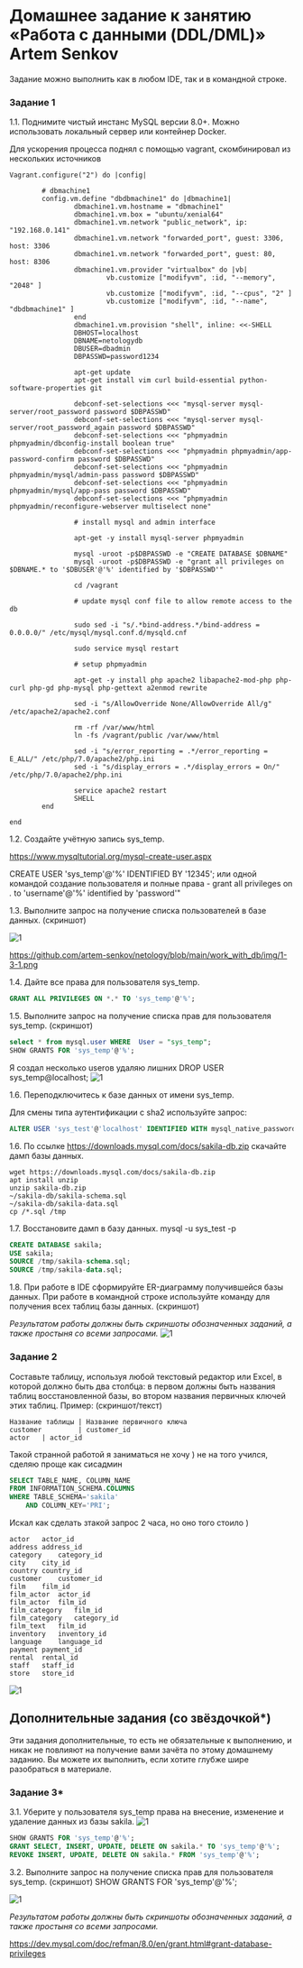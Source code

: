 # Домашнее задание к занятию «Работа с данными (DDL/DML)» Artem Senkov

Задание можно выполнить как в любом IDE, так и в командной строке.

### Задание 1
1.1. Поднимите чистый инстанс MySQL версии 8.0+. Можно использовать локальный сервер или контейнер Docker.

Для ускорения процесса поднял с помощью vagrant, скомбинировал из нескольких источников
```
Vagrant.configure("2") do |config|

        # dbmachine1
        config.vm.define "dbdbmachine1" do |dbmachine1|
                dbmachine1.vm.hostname = "dbmachine1"
                dbmachine1.vm.box = "ubuntu/xenial64"
                dbmachine1.vm.network "public_network", ip: "192.168.0.141"
				dbmachine1.vm.network "forwarded_port", guest: 3306, host: 3306
				dbmachine1.vm.network "forwarded_port", guest: 80, host: 8306
                dbmachine1.vm.provider "virtualbox" do |vb|
                        vb.customize ["modifyvm", :id, "--memory", "2048" ]
                        vb.customize ["modifyvm", :id, "--cpus", "2" ]
                        vb.customize ["modifyvm", :id, "--name", "dbdbmachine1" ]
                end
                dbmachine1.vm.provision "shell", inline: <<-SHELL
                DBHOST=localhost
                DBNAME=netologydb
                DBUSER=dbadmin
                DBPASSWD=password1234

                apt-get update
                apt-get install vim curl build-essential python-software-properties git

                debconf-set-selections <<< "mysql-server mysql-server/root_password password $DBPASSWD"
                debconf-set-selections <<< "mysql-server mysql-server/root_password_again password $DBPASSWD"
                debconf-set-selections <<< "phpmyadmin phpmyadmin/dbconfig-install boolean true"
                debconf-set-selections <<< "phpmyadmin phpmyadmin/app-password-confirm password $DBPASSWD"
                debconf-set-selections <<< "phpmyadmin phpmyadmin/mysql/admin-pass password $DBPASSWD"
                debconf-set-selections <<< "phpmyadmin phpmyadmin/mysql/app-pass password $DBPASSWD"
                debconf-set-selections <<< "phpmyadmin phpmyadmin/reconfigure-webserver multiselect none"

                # install mysql and admin interface

                apt-get -y install mysql-server phpmyadmin

                mysql -uroot -p$DBPASSWD -e "CREATE DATABASE $DBNAME"
                mysql -uroot -p$DBPASSWD -e "grant all privileges on $DBNAME.* to '$DBUSER'@'%' identified by '$DBPASSWD'"

                cd /vagrant

                # update mysql conf file to allow remote access to the db

                sudo sed -i "s/.*bind-address.*/bind-address = 0.0.0.0/" /etc/mysql/mysql.conf.d/mysqld.cnf

                sudo service mysql restart

                # setup phpmyadmin

                apt-get -y install php apache2 libapache2-mod-php php-curl php-gd php-mysql php-gettext a2enmod rewrite

                sed -i "s/AllowOverride None/AllowOverride All/g" /etc/apache2/apache2.conf

                rm -rf /var/www/html
                ln -fs /vagrant/public /var/www/html

                sed -i "s/error_reporting = .*/error_reporting = E_ALL/" /etc/php/7.0/apache2/php.ini
                sed -i "s/display_errors = .*/display_errors = On/" /etc/php/7.0/apache2/php.ini

                service apache2 restart 
                SHELL
        end

end
```

1.2. Создайте учётную запись sys_temp. 

https://www.mysqltutorial.org/mysql-create-user.aspx

CREATE USER 'sys_temp'@'%' IDENTIFIED BY '12345';
или одной командой создание пользователя и полные права - 
grant all privileges on *.* to 'username'@'%' identified by 'password'"

1.3. Выполните запрос на получение списка пользователей в базе данных. (скриншот)

![1](https://github.com/artem-senkov/netology/blob/main/work_with_db/img/1-3-1.png)

https://github.com/artem-senkov/netology/blob/main/work_with_db/img/1-3-1.png

1.4. Дайте все права для пользователя sys_temp. 

```sql
GRANT ALL PRIVILEGES ON *.* TO 'sys_temp'@'%';
```

1.5. Выполните запрос на получение списка прав для пользователя sys_temp. (скриншот)

```sql
select * from mysql.user WHERE  User = "sys_temp";
SHOW GRANTS FOR 'sys_temp'@'%';
```
Я создал несколько userов
удаляю лишних
DROP USER sys_temp@localhost;
![1](https://github.com/artem-senkov/netology/blob/main/work_with_db/img/1-5-1.png)

1.6. Переподключитесь к базе данных от имени sys_temp.

Для смены типа аутентификации с sha2 используйте запрос: 
```sql
ALTER USER 'sys_test'@'localhost' IDENTIFIED WITH mysql_native_password BY 'password';
```
1.6. По ссылке https://downloads.mysql.com/docs/sakila-db.zip скачайте дамп базы данных.

```
wget https://downloads.mysql.com/docs/sakila-db.zip
apt install unzip
unzip sakila-db.zip
~/sakila-db/sakila-schema.sql
~/sakila-db/sakila-data.sql
cp /*.sql /tmp
```

1.7. Восстановите дамп в базу данных.
mysql -u sys_test -p

```sql
CREATE DATABASE sakila;
USE sakila;
SOURCE /tmp/sakila-schema.sql;
SOURCE /tmp/sakila-data.sql;
```

1.8. При работе в IDE сформируйте ER-диаграмму получившейся базы данных. При работе в командной строке используйте команду для получения всех таблиц базы данных. (скриншот)

*Результатом работы должны быть скриншоты обозначенных заданий, а также простыня со всеми запросами.*
![1](https://github.com/artem-senkov/netology/blob/main/work_with_db/img/1-8-1.png)

### Задание 2
Составьте таблицу, используя любой текстовый редактор или Excel, в которой должно быть два столбца: в первом должны быть названия таблиц восстановленной базы, во втором названия первичных ключей этих таблиц. Пример: (скриншот/текст)
```
Название таблицы | Название первичного ключа
customer         | customer_id
actor	| actor_id

```
Такой странной работой я заниматься не хочу ) не на того учился, сделяю проще как сисадмин

```sql
SELECT TABLE_NAME, COLUMN_NAME 
FROM INFORMATION_SCHEMA.COLUMNS
WHERE TABLE_SCHEMA='sakila'
	AND COLUMN_KEY='PRI';
```

 Искал как сделать зтакой запрос 2 часа, но оно того стоило )
```
actor	actor_id
address	address_id
category	category_id
city	city_id
country	country_id
customer	customer_id
film	film_id
film_actor	actor_id
film_actor	film_id
film_category	film_id
film_category	category_id
film_text	film_id
inventory	inventory_id
language	language_id
payment	payment_id
rental	rental_id
staff	staff_id
store	store_id
```
![1](https://github.com/artem-senkov/netology/blob/main/work_with_db/img/2.png)

## Дополнительные задания (со звёздочкой*)
Эти задания дополнительные, то есть не обязательные к выполнению, и никак не повлияют на получение вами зачёта по этому домашнему заданию. Вы можете их выполнить, если хотите глубже шире разобраться в материале.

### Задание 3*
3.1. Уберите у пользователя sys_temp права на внесение, изменение и удаление данных из базы sakila.
![1](https://github.com/artem-senkov/netology/blob/main/work_with_db/img/3-2-1.png)

```sql
SHOW GRANTS FOR 'sys_temp'@'%';
GRANT SELECT, INSERT, UPDATE, DELETE ON sakila.* TO 'sys_temp'@'%';
REVOKE INSERT, UPDATE, DELETE ON sakila.* FROM 'sys_temp'@'%';
```

3.2. Выполните запрос на получение списка прав для пользователя sys_temp. (скриншот)
SHOW GRANTS FOR 'sys_temp'@'%';


![1](https://github.com/artem-senkov/netology/blob/main/work_with_db/img/3-2-2.png)



*Результатом работы должны быть скриншоты обозначенных заданий, а также простыня со всеми запросами.*

https://dev.mysql.com/doc/refman/8.0/en/grant.html#grant-database-privileges


